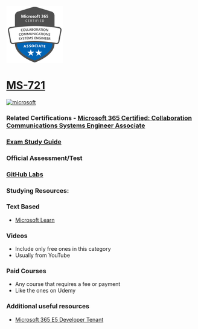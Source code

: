 <img src="/Images/certs/ms-721.png" width="150" height="150">

# [MS-721](https://learn.microsoft.com/certifications/exams/ms-721)

<a href='https://learn.microsoft.com/en-us/certifications/browse/?type=role-based&levels=intermediate' target="_blank"><img alt='microsoft' src='https://img.shields.io/badge/associate-100000?style=for-the-badge&logo=microsoft&logoColor=white&labelColor=0078D4&color=212221'/></a> 

### Related Certifications - [Microsoft 365 Certified: Collaboration Communications Systems Engineer Associate](https://learn.microsoft.com/en-us/certifications/m365-collaboration-communications-systems-engineer/)

### [Exam Study Guide](https://aka.ms/ms721-studyguide)

### Official Assessment/Test

### [GitHub Labs](https://github.com/MicrosoftLearning/MS-721T00-Collaboration-Communications-Systems-Engineer/tree/main/Instructions/Labs)

### Studying Resources:

### Text Based
- [Microsoft Learn](https://learn.microsoft.com/certifications/exams/ms-721)
### Videos
- Include only free ones in this category
- Usually from YouTube
### Paid Courses
- Any course that requires a fee or payment
- Like the ones on Udemy
### Additional useful resources
- [Microsoft 365 E5 Developer Tenant](https://developer.microsoft.com/en-us/microsoft-365/dev-program)
